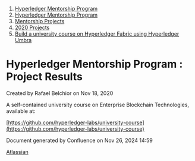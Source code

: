 1. [Hyperledger Mentorship Program](index.html)
2. [Hyperledger Mentorship Program](Hyperledger-Mentorship-Program_21954571.html)
3. [Mentorship Projects](Mentorship-Projects_21954604.html)
4. [2020 Projects](2020-Projects_21963347.html)
5. [Build a university course on Hyperledger Fabric using Hyperledger Umbra](Build-a-university-course-on-Hyperledger-Fabric-using-Hyperledger-Umbra_21954690.html)

# Hyperledger Mentorship Program : Project Results

Created by Rafael Belchior on Nov 18, 2020

A self-contained university course on Enterprise Blockchain Technologies, available at: 

[https://github.com/hyperledger-labs/university-course](https://github.com/hyperledger-labs/university-course)

Document generated by Confluence on Nov 26, 2024 14:59

[Atlassian](http://www.atlassian.com/)
